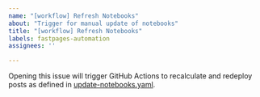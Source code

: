 ```yaml
---
name: "[workflow] Refresh Notebooks"
about: "Trigger for manual update of notebooks"
title: "[workflow] Refresh Notebooks"
labels: fastpages-automation
assignees: ''

---
```


Opening this issue will trigger GitHub Actions to recalculate and 
redeploy posts as defined in [update-notebooks.yaml](.github/workflows/update-notebooks.yaml).
